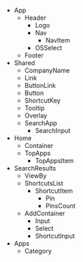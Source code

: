 - App
  - Header
    - Logo
    - Nav
      - NavItem
    - OSSelect
  - Footer
- Shared
  - CompanyName
  - Link
  - ButtonLink
  - Button
  - ShortcutKey
  - Tooltip
  - Overlay
  - SearchApp
    - SearchInput
- Home
  - Container
  - TopApps
    - TopAppsItem
- SearchResults
  - ViewBy
  - ShortcutsList
    - ShortcutItem
      - Pin
      - PinsCount
  - AddContainer
    - Input
    - Select
    - ShortcutInput
- Apps
  - Category
